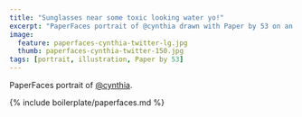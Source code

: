 ```yaml
---
title: "Sunglasses near some toxic looking water yo!"
excerpt: "PaperFaces portrait of @cynthia drawn with Paper by 53 on an iPad."
image: 
  feature: paperfaces-cynthia-twitter-lg.jpg
  thumb: paperfaces-cynthia-twitter-150.jpg
tags: [portrait, illustration, Paper by 53]
---
```


PaperFaces portrait of [@cynthia](http://twitter.com/cynthia).

{% include boilerplate/paperfaces.md %}